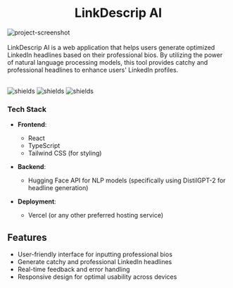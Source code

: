 <div style="text-align:center;">
  <h1>LinkDescrip AI</h1></div>
<img src="https://github.com/user-attachments/assets/4d4ec02c-5cb5-4739-bf7c-93ef2ccd4504" alt="project-screenshot" >
<br></br>
LinkDescrip AI is a web application that helps users generate optimized LinkedIn headlines based on their professional bios. By utilizing the power of natural language processing models, this tool provides catchy and professional headlines to enhance users' LinkedIn profiles.
<br></br>
<p><img src="https://img.shields.io/website?url=http%3A//remiel.fyi" alt="shields">     <img src="https://img.shields.io/github/downloads/jaswanthremiel/LinkDescrip-AI/total" alt="shields">  <img src="https://img.shields.io/github/commit-activity/w/jaswanthremiel/LinkDescrip-AI" alt="shields"></p>

### Tech Stack

- **Frontend**: 
  - React
  - TypeScript
  - Tailwind CSS (for styling)

- **Backend**: 
  - Hugging Face API for NLP models (specifically using DistilGPT-2 for headline generation)

- **Deployment**: 
  - Vercel (or any other preferred hosting service)

## Features

- User-friendly interface for inputting professional bios
- Generate catchy and professional LinkedIn headlines
- Real-time feedback and error handling
- Responsive design for optimal usability across devices


